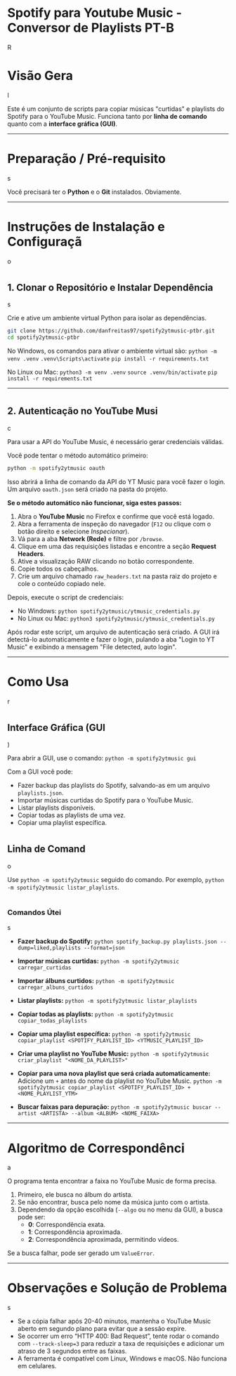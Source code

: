 
# Spotify para Youtube Music - Conversor de Playlists PT-B
R

#
# Visão Gera
l

Este é um conjunto de scripts para copiar músicas "curtidas" e playlists do Spotify para o YouTube Music. Funciona tanto por **linha de comando** quanto com a **interface gráfica (GUI)**.

---

#
# Preparação / Pré-requisito
s

Você precisará ter o **Python** e o **Git** instalados. Obviamente.

---

#
# Instruções de Instalação e Configuraçã
o

#
## 1\. Clonar o Repositório e Instalar Dependência
s

Crie e ative um ambiente virtual Python para isolar as dependências.

```bash
git clone https://github.com/danfreitas97/spotify2ytmusic-ptbr.git
cd spotify2ytmusic-ptbr

```

No Windows, os comandos para ativar o ambiente virtual são:
`python -m venv .venv`
`.venv\Scripts\activate`
`pip install -r requirements.txt`

No Linux ou Mac:
`python3 -m venv .venv`
`source .venv/bin/activate`
`pip install -r requirements.txt`

---

#
## 2\. Autenticação no YouTube Musi
c

Para usar a API do YouTube Music, é necessário gerar credenciais válidas.

Você pode tentar o método automático primeiro:

```bash
python -m spotify2ytmusic oauth

```

Isso abrirá a linha de comando da API do YT Music para você fazer o login. Um arquivo `oauth.json` será criado na pasta do projeto.

**Se o método automático não funcionar, siga estes passos:**

1.  Abra o **YouTube Music** no Firefox e confirme que você está logado.
2.  Abra a ferramenta de inspeção do navegador (`F12` ou clique com o botão direito e selecione _Inspecionar_).
3.  Vá para a aba **Network (Rede)** e filtre por `/browse`.
4.  Clique em uma das requisições listadas e encontre a seção **Request Headers**.
5.  Ative a visualização RAW clicando no botão correspondente.
6.  Copie todos os cabeçalhos.
7.  Crie um arquivo chamado `raw_headers.txt` na pasta raiz do projeto e cole o conteúdo copiado nele.

Depois, execute o script de credenciais:

- No Windows: `python spotify2ytmusic/ytmusic_credentials.py`
- No Linux ou Mac: `python3 spotify2ytmusic/ytmusic_credentials.py`

Após rodar este script, um arquivo de autenticação será criado. A GUI irá detectá-lo automaticamente e fazer o login, pulando a aba "Login to YT Music" e exibindo a mensagem "File detected, auto login".

---

#
# Como Usa
r

#
## Interface Gráfica (GUI
)

Para abrir a GUI, use o comando:
`python -m spotify2ytmusic gui`

Com a GUI você pode:

- Fazer backup das playlists do Spotify, salvando-as em um arquivo `playlists.json`.
- Importar músicas curtidas do Spotify para o YouTube Music.
- Listar playlists disponíveis.
- Copiar todas as playlists de uma vez.
- Copiar uma playlist específica.

#
## Linha de Comand
o

Use `python -m spotify2ytmusic` seguido do comando. Por exemplo, `python -m spotify2ytmusic listar_playlists`.

#
### Comandos Útei
s

- **Fazer backup do Spotify:**
  `python spotify_backup.py playlists.json --dump=liked,playlists --format=json`

- **Importar músicas curtidas:**
  `python -m spotify2ytmusic carregar_curtidas`

- **Importar álbuns curtidos:**
  `python -m spotify2ytmusic carregar_albuns_curtidos`

- **Listar playlists:**
  `python -m spotify2ytmusic listar_playlists`

- **Copiar todas as playlists:**
  `python -m spotify2ytmusic copiar_todas_playlists`

- **Copiar uma playlist específica:**
  `python -m spotify2ytmusic copiar_playlist <SPOTIFY_PLAYLIST_ID> <YTMUSIC_PLAYLIST_ID>`

- **Criar uma playlist no YouTube Music:**
  `python -m spotify2ytmusic criar_playlist "<NOME_DA_PLAYLIST>"`

- **Copiar para uma nova playlist que será criada automaticamente:**
  Adicione um `+` antes do nome da playlist no YouTube Music.
  `python -m spotify2ytmusic copiar_playlist <SPOTIFY_PLAYLIST_ID> +<NOME_PLAYLIST_YTM>`

- **Buscar faixas para depuração:**
  `python -m spotify2ytmusic buscar --artist <ARTISTA> --album <ALBUM> <NOME_FAIXA>`

---

#
# Algoritmo de Correspondênci
a

O programa tenta encontrar a faixa no YouTube Music de forma precisa.

1.  Primeiro, ele busca no álbum do artista.
2.  Se não encontrar, busca pelo nome da música junto com o artista.
3.  Dependendo da opção escolhida (`--algo` ou no menu da GUI), a busca pode ser:
    - **0**: Correspondência exata.
    - **1**: Correspondência aproximada.
    - **2**: Correspondência aproximada, permitindo vídeos.

Se a busca falhar, pode ser gerado um `ValueError`.

---

#
# Observações e Solução de Problema
s

- Se a cópia falhar após 20-40 minutos, mantenha o YouTube Music aberto em segundo plano para evitar que a sessão expire.
- Se ocorrer um erro “HTTP 400: Bad Request”, tente rodar o comando com `--track-sleep=3` para reduzir a taxa de requisições e adicionar um atraso de 3 segundos entre as faixas.
- A ferramenta é compatível com Linux, Windows e macOS. Não funciona em celulares.
